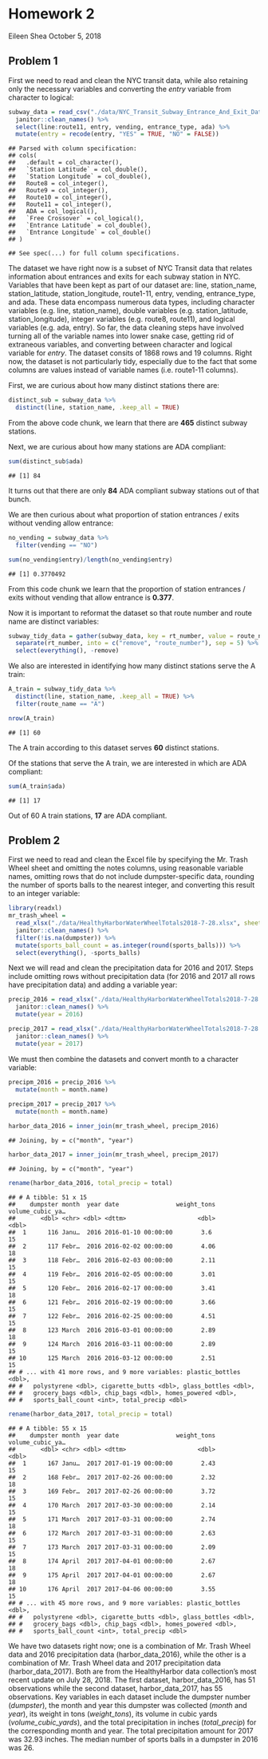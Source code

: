 Homework 2
================
Eileen Shea
October 5, 2018

## Problem 1

First we need to read and clean the NYC transit data, while also
retaining only the necessary variables and converting the *entry*
variable from character to
logical:

``` r
subway_data = read_csv("./data/NYC_Transit_Subway_Entrance_And_Exit_Data.csv") %>% 
  janitor::clean_names() %>% 
  select(line:route11, entry, vending, entrance_type, ada) %>% 
  mutate(entry = recode(entry, "YES" = TRUE, "NO" = FALSE))
```

    ## Parsed with column specification:
    ## cols(
    ##   .default = col_character(),
    ##   `Station Latitude` = col_double(),
    ##   `Station Longitude` = col_double(),
    ##   Route8 = col_integer(),
    ##   Route9 = col_integer(),
    ##   Route10 = col_integer(),
    ##   Route11 = col_integer(),
    ##   ADA = col_logical(),
    ##   `Free Crossover` = col_logical(),
    ##   `Entrance Latitude` = col_double(),
    ##   `Entrance Longitude` = col_double()
    ## )

    ## See spec(...) for full column specifications.

The dataset we have right now is a subset of NYC Transit data that
relates information about entrances and exits for each subway station in
NYC. Variables that have been kept as part of our dataset are: line,
station\_name, station\_latitude, station\_longitude, route1-11, entry,
vending, entrance\_type, and ada. These data encompass numerous data
types, including character variables (e.g. line, station\_name), double
variables (e.g. station\_latitude, station\_longitude), integer
variables (e.g. route8, route11), and logical variables (e.g. ada,
entry). So far, the data cleaning steps have involved turning all of the
variable names into lower snake case, getting rid of extraneous
variables, and converting between character and logical variable for
*entry*. The dataset consits of 1868 rows and 19 columns. Right now, the
dataset is not particularly tidy, especially due to the fact that some
columns are values instead of variable names (i.e. route1-11 columns).

First, we are curious about how many distinct stations there are:

``` r
distinct_sub = subway_data %>% 
  distinct(line, station_name, .keep_all = TRUE)
```

From the above code chunk, we learn that there are **465** distinct
subway stations.

Next, we are curious about how many stations are ADA compliant:

``` r
sum(distinct_sub$ada)
```

    ## [1] 84

It turns out that there are only **84** ADA compliant subway stations
out of that bunch.

We are then curious about what proportion of station entrances / exits
without vending allow entrance:

``` r
no_vending = subway_data %>% 
  filter(vending == "NO")

sum(no_vending$entry)/length(no_vending$entry)
```

    ## [1] 0.3770492

From this code chunk we learn that the proportion of station entrances /
exits without vending that allow entrance is **0.377**.

Now it is important to reformat the dataset so that route number and
route name are distinct
variables:

``` r
subway_tidy_data = gather(subway_data, key = rt_number, value = route_name, route1:route11) %>% 
  separate(rt_number, into = c("remove", "route_number"), sep = 5) %>% 
  select(everything(), -remove)
```

We also are interested in identifying how many distinct stations serve
the A train:

``` r
A_train = subway_tidy_data %>% 
  distinct(line, station_name, .keep_all = TRUE) %>% 
  filter(route_name == "A")

nrow(A_train)
```

    ## [1] 60

The A train according to this dataset serves **60** distinct stations.

Of the stations that serve the A train, we are interested in which are
ADA compliant:

``` r
sum(A_train$ada)
```

    ## [1] 17

Out of 60 A train stations, **17** are ADA compliant.

## Problem 2

First we need to read and clean the Excel file by specifying the
Mr. Trash Wheel sheet and omitting the notes columns, using reasonable
variable names, omitting rows that do not include dumpster-specific
data, rounding the number of sports balls to the nearest integer, and
converting this result to an integer variable:

``` r
library(readxl)
mr_trash_wheel = 
  read_xlsx("./data/HealthyHarborWaterWheelTotals2018-7-28.xlsx", sheet = "Mr. Trash Wheel", range = "A2:N338") %>% 
  janitor::clean_names() %>% 
  filter(!is.na(dumpster)) %>% 
  mutate(sports_ball_count = as.integer(round(sports_balls))) %>% 
  select(everything(), -sports_balls)
```

Next we will read and clean the precipitation data for 2016 and 2017.
Steps include omitting rows without precipitation data (for 2016 and
2017 all rows have precipitation data) and adding a variable
year:

``` r
precip_2016 = read_xlsx("./data/HealthyHarborWaterWheelTotals2018-7-28.xlsx", sheet = "2016 Precipitation", range = "A2:B14") %>% 
  janitor::clean_names() %>% 
  mutate(year = 2016)

precip_2017 = read_xlsx("./data/HealthyHarborWaterWheelTotals2018-7-28.xlsx", sheet = "2017 Precipitation", range = "A2:B14") %>% 
  janitor::clean_names() %>% 
  mutate(year = 2017)
```

We must then combine the datasets and convert month to a character
variable:

``` r
precipm_2016 = precip_2016 %>% 
  mutate(month = month.name)
                
precipm_2017 = precip_2017 %>% 
  mutate(month = month.name)

harbor_data_2016 = inner_join(mr_trash_wheel, precipm_2016)
```

    ## Joining, by = c("month", "year")

``` r
harbor_data_2017 = inner_join(mr_trash_wheel, precipm_2017)
```

    ## Joining, by = c("month", "year")

``` r
rename(harbor_data_2016, total_precip = total)
```

    ## # A tibble: 51 x 15
    ##    dumpster month  year date                weight_tons volume_cubic_ya…
    ##       <dbl> <chr> <dbl> <dttm>                    <dbl>            <dbl>
    ##  1      116 Janu…  2016 2016-01-10 00:00:00        3.6                15
    ##  2      117 Febr…  2016 2016-02-02 00:00:00        4.06               18
    ##  3      118 Febr…  2016 2016-02-03 00:00:00        2.11               15
    ##  4      119 Febr…  2016 2016-02-05 00:00:00        3.01               15
    ##  5      120 Febr…  2016 2016-02-17 00:00:00        3.41               18
    ##  6      121 Febr…  2016 2016-02-19 00:00:00        3.66               15
    ##  7      122 Febr…  2016 2016-02-25 00:00:00        4.51               15
    ##  8      123 March  2016 2016-03-01 00:00:00        2.89               18
    ##  9      124 March  2016 2016-03-11 00:00:00        2.89               15
    ## 10      125 March  2016 2016-03-12 00:00:00        2.51               15
    ## # ... with 41 more rows, and 9 more variables: plastic_bottles <dbl>,
    ## #   polystyrene <dbl>, cigarette_butts <dbl>, glass_bottles <dbl>,
    ## #   grocery_bags <dbl>, chip_bags <dbl>, homes_powered <dbl>,
    ## #   sports_ball_count <int>, total_precip <dbl>

``` r
rename(harbor_data_2017, total_precip = total)
```

    ## # A tibble: 55 x 15
    ##    dumpster month  year date                weight_tons volume_cubic_ya…
    ##       <dbl> <chr> <dbl> <dttm>                    <dbl>            <dbl>
    ##  1      167 Janu…  2017 2017-01-19 00:00:00        2.43               15
    ##  2      168 Febr…  2017 2017-02-26 00:00:00        2.32               18
    ##  3      169 Febr…  2017 2017-02-26 00:00:00        3.72               15
    ##  4      170 March  2017 2017-03-30 00:00:00        2.14               15
    ##  5      171 March  2017 2017-03-31 00:00:00        2.74               18
    ##  6      172 March  2017 2017-03-31 00:00:00        2.63               15
    ##  7      173 March  2017 2017-03-31 00:00:00        2.09               15
    ##  8      174 April  2017 2017-04-01 00:00:00        2.67               18
    ##  9      175 April  2017 2017-04-01 00:00:00        2.67               18
    ## 10      176 April  2017 2017-04-06 00:00:00        3.55               15
    ## # ... with 45 more rows, and 9 more variables: plastic_bottles <dbl>,
    ## #   polystyrene <dbl>, cigarette_butts <dbl>, glass_bottles <dbl>,
    ## #   grocery_bags <dbl>, chip_bags <dbl>, homes_powered <dbl>,
    ## #   sports_ball_count <int>, total_precip <dbl>

We have two datasets right now; one is a combination of Mr. Trash Wheel
data and 2016 precipitation data (harbor\_data\_2016), while the other
is a combination of Mr. Trash Wheel data and 2017 precipitation data
(harbor\_data\_2017). Both are from the HealthyHarbor data collection’s
most recent update on July 28, 2018. The first dataset,
harbor\_data\_2016, has 51 observations while the second dataset,
harbor\_data\_2017, has 55 observations. Key variables in each dataset
include the dumpster number (*dumpster*), the month and year this
dumpster was collected (*month* and *year*), its weight in tons
(*weight\_tons*), its volume in cubic yards (*volume\_cubic\_yards*),
and the total precipitation in inches (*total\_precip*) for the
corresponding month and year. The total precipitation amount for 2017
was 32.93 inches. The median number of sports balls in a dumpster in
2016 was 26.
